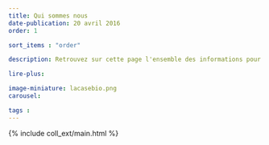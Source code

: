 ```yaml
---
title: Qui sommes nous
date-publication: 20 avril 2016
order: 1

sort_items : "order"

description: Retrouvez sur cette page l'ensemble des informations pour mieux  nous connaître, nous contacter, nous situer.

lire-plus:

image-miniature: lacasebio.png
carousel: 

tags : 
---
```


<!-- ******************************** -->
<!-- **** intro rayon **** -->



<!-- **** fin intro rayon ********* -->
<!-- ****************************** -->
<!--fin-excerpt-->

{% include coll_ext/main.html %}

